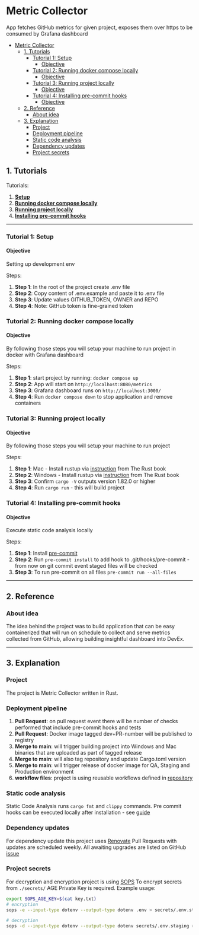 # Metric Collector
App fetches GitHub metrics for given project, exposes them over https to be consumed by Grafana dashboard
- [Metric Collector](#metric-collector)
  - [1. Tutorials](#1-tutorials)
    - [Tutorial 1: Setup](#tutorial-1-setup)
      - [Objective](#objective)
    - [Tutorial 2: Running docker compose locally](#tutorial-2-running-docker-compose-locally)
      - [Objective](#objective-1)
    - [Tutorial 3: Running project locally](#tutorial-3-running-project-locally)
      - [Objective](#objective-2)
    - [Tutorial 4: Installing pre-commit hooks](#tutorial-4-installing-pre-commit-hooks)
      - [Objective](#objective-3)
  - [2. Reference](#2-reference)
    - [About idea](#about-idea)
  - [3. Explanation](#3-explanation)
    - [Project](#project)
    - [Deployment pipeline](#deployment-pipeline)
    - [Static code analysis](#static-code-analysis)
    - [Dependency updates](#dependency-updates)
    - [Project secrets](#project-secrets)


## 1. Tutorials

Tutorials:
1. **[Setup](#tutorial-1-setup)**
2. **[Running docker compose locally](#tutorial-2-running-docker-compose-locally)**
3. **[Running project locally](#tutorial-3-running-project-locally)**
4. **[Installing pre-commit hooks](#tutorial-4-installing-pre-commit-hooks)**

---
### Tutorial 1: Setup

#### Objective
Setting up development env

Steps:
1. **Step 1**: In the root of the project create .env file
2. **Step 2**: Copy content of .env.example and paste it to .env file
3. **Step 3**: Update values GITHUB_TOKEN, OWNER and REPO
4. **Step 4**: Note: GitHub token is fine-grained token

### Tutorial 2: Running docker compose locally

#### Objective
By following those steps you will setup your machine to run project in docker with Grafana dashboard

Steps:
1. **Step 1**: start project by running: `docker compose up`
2. **Step 2**: App will start on `http://localhost:8080/metrics`
3. **Step 3**: Grafana dashboard runs on `http://localhost:3000/`
4. **Step 4**: Run `docker compose down` to stop application and remove containers


### Tutorial 3: Running project locally

#### Objective
By following those steps you will setup your machine to run project

Steps:
1. **Step 1**: Mac - Install rustup via [instruction](https://doc.rust-lang.org/cargo/getting-started/) from The Rust book
2. **Step 2**: Windows - Install rustup via [instruction](https://doc.rust-lang.org/cargo/getting-started/installation.html) from The Rust book
3. **Step 3**: Confirm `cargo -V` outputs version 1.82.0 or higher
4. **Step 4**: Run `cargo run` - this will build project

### Tutorial 4: Installing pre-commit hooks

#### Objective
Execute static code analysis locally

Steps:
1. **Step 1**: Install [pre-commit]()
2. **Step 2**: Run `pre-commit install` to add hook to .git/hooks/pre-commit - from now on git commit event staged files will be checked
3. **Step 3**: To run pre-commit on all files `pre-commit run --all-files`

---

## 2. Reference
### About idea
The idea behind the project was to build application that can be easy containerized that will run on schedule to collect and serve metrics collected from GitHub, allowing building insightful dashboard into DevEx.

---
## 3. Explanation

### Project
The project is Metric Collector written in Rust.

### Deployment pipeline
1. **Pull Request**: on pull request event there will be number of checks performed that include pre-commit hooks and tests
2. **Pull Request**: Docker image tagged dev+PR-number will be published to registry
3. **Merge to main**: will trigger building project into Windows and Mac binaries that are uploaded as part of tagged release
4. **Merge to main**: will also tag repository and update Cargo.toml version
5. **Merge to main**: will trigger release of docker image for QA, Staging and Production environment
6. **workflow files**: project is using reusable workflows defined in [repository](https://github.com/KatKmiotek/reusable-workflows)

### Static code analysis
Static Code Analysis runs `cargo fmt` and `clippy` commands.
Pre commit hooks can be executed locally after installation - see [guide](#tutorial-4-installing-pre-commit-hooks)

### Dependency updates
For dependency update this project uses [Renovate](https://docs.renovatebot.com/)
Pull Requests with updates are scheduled weekly. All awaiting upgrades are listed on GitHub [issue](https://github.com/KatKmiotek/metric-collector/issues/16)

### Project secrets
For decryption and encryption project is using [SOPS](https://github.com/getsops/sops)
To encrypt secrets from `./secrets/` AGE Private Key is required.
Example usage:
```sh
export SOPS_AGE_KEY=$(cat key.txt)
# encryption
sops -e --input-type dotenv --output-type dotenv .env > secrets/.env.staging

# decryption
sops -d --input-type dotenv --output-type dotenv secrets/.env.staging > .env.decrypted
```
